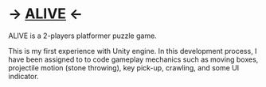 # -> [ALIVE](https://kdu.itch.io/adt11presents-alive) <-

ALIVE is a 2-players platformer puzzle game.

This is my first experience with Unity engine. In this development process, I have been assigned to to code gameplay mechanics such as moving boxes, projectile motion (stone throwing), key pick-up, crawling, and some UI indicator.  
